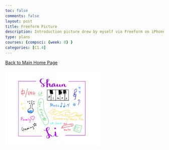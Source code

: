 ```yaml
---
toc: false
comments: false
layout: post
title: Freeform Picture
description: Introduction picture drew by myself via Freeform on iPhone
type: plans
courses: {compsci: {week: 0} }
categories: [C1.4]
---
```


[Back to Main Home Page](http://0.0.0.0:4200/student/)

<img src="images/IMG_0111.jpg" width="300"/>